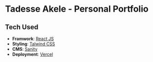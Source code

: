 

# Tadesse Akele - Personal Portfolio


## Tech Used
- **Framwork**: [React JS](https://reactjs.org/)
- **Styling**: [Talwind CSS](https://tailwindcss.com/)
- **CMS**: [Sanity](https://sanity.io)
- **Deployment**: [Vercel](https://vercel.com)
